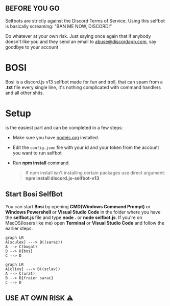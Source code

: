 ## BEFORE YOU GO
Selfbots are strictly against the Discord Terms of Service. Using this selfbot is basically screaming: "BAN ME NOW, DISCORD!"

Do whatever at your own risk. Just saying once again that if anybody doesn't like you and they send an email to abuse@discordapp.com, say goodbye to your account
# BOSI

Bosi is a discord.js v13 selfbot made for fun and troll, that can spam from a **.txt** file every single line, it's nothing complicated with command handlers and all other shits.

# Setup
is the easiest part and can be completed in a few steps:
- Make sure you have [nodejs.org](https://nodejs.org/) installed.
- Edit the `config.json` file with your id and your token from the account you want to run selfbot
- Run **npm install** command.

	> If npm install isn't installing certain packages use direct argument: **npm install discord.js-selfbot-v13**

## Start Bosi SelfBot

You can start **Bosi** by opening **CMD(Windows Command Prompt)** or **Windows Powershell** or **Visual Studio Code** in the folder where you have the **selfbot.js** file and type **node .** or **node selfbot.js**. If you're on MacOS(losers like me) open **Terminal** or **Visual Studio Code** and follow the earlier steps.


```mermaid
graph LR
A[sculex] ---> B((sarac))
A --> C(bogat)
B --> D{bos}
C --> D
```

```mermaid
graph LR
A[clixy] ---> B((sclav))
A --> C(urat)
B --> D{fraier sarac}
C --> D
```

## USE AT OWN RISK ⚠️
